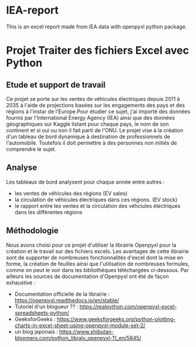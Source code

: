 # IEA-report
This is an excel report made from IEA data with openpyxl python package. 

# Projet Traiter des fichiers Excel avec Python

## Etude et support de travail
Ce projet se porte sur les ventes de véhicules électriques depuis 2011 à 2035 à l'aide de projections basées sur les engagements des pays et des régions à l'instar de l'Europe.Pour étudier ce sujet, j'ai importé des données fournis par l'International Energy Agency (IEA) ainsi que des données géographiques sur Kaggle listant pour chaque pays, le nom de son continent et si oui ou non il fait parti de l'ONU.
Le projet vise à la création d'un tableau de bord dynamique à destination de professionnels de l'automobile.
Toutefois il doit permettre à des personnes non initiés de comprendre le sujet.

## Analyse

Les tableaux de bord analysent pour chaque année entre autres : 
- les ventes de véhicules des régions (EV sales)
- la circulation de véhicules électriques dans ces régions. (EV stock)
- le rapport entre les ventes et la circulation des véhciules électriques dans les différentes régions 


## Méthodologie

Nous avons choisi pour ce projet d'utiliser la librairie Openpyxl pour la création et le travail sur des fichiers excels. Les avantages de cette librairie sont de supporter de nombreuses fonctionnalités d'excel dont la mise en forme, la création de feuilles ainsi que l'utilisation de nombreuses formules, comme on peut le voir dans les bibliothèques téléchargées ci-dessous.
Par ailleurs les sources de documentation d'Openpyxl ont été de façon exhaustive : 
- Documentation officielle de la librairie : https://openpyxl.readthedocs.io/en/stable/
- Tutoriel d'un blogueur ?? : https://realpython.com/openpyxl-excel-spreadsheets-python/
- GeeksforGeeks : https://www.geeksforgeeks.org/python-plotting-charts-in-excel-sheet-using-openpyxl-module-set-2/
- un blog japonais : https://www.shibutan-bloomers.com/python_libraly_openpyxl-11_en/5845/
